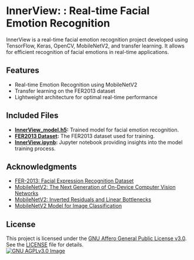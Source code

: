# InnerView: : Real-time Facial Emotion Recognition
InnerView is a real-time facial emotion recognition project developed using TensorFlow, Keras, OpenCV, MobileNetV2, and transfer learning. It allows for efficient recognition of facial emotions in real-time applications.

## Features

- Real-time Emotion Recognition using MobileNetV2
- Transfer learning on the FER2013 dataset
- Lightweight architecture for optimal real-time performance

## Included Files

- **[InnerView_model.h5](https://github.com/spignelon/InnerView/releases/download/v1.0/FER2013.zip):** Trained model for facial emotion recognition.
- **[FER2013 Dataset](https://github.com/spignelon/InnerView/releases/download/v1.0/FER2013.zip):** The FER2013 dataset used for training.
- **[InnerView.ipynb](InnerView.ipynb):** Jupyter notebook providing insights into the model training process.

## Acknowledgments

- [FER-2013: Facial Expression Recognition Dataset](https://datarepository.wolframcloud.com/resources/FER-2013)
- [MobileNetV2: The Next Generation of On-Device Computer Vision Networks](https://blog.research.google/2018/04/mobilenetv2-next-generation-of-on.html)
- [MobileNetV2: Inverted Residuals and Linear Bottlenecks](https://arxiv.org/abs/1801.04381v4)
- [MobileNetV2 Model for Image Classification](https://ieeexplore.ieee.org/document/9422058)


## License
This project is licensed under the [GNU Affero General Public License v3.0](LICENSE). See the [LICENSE](LICENSE) file for details. <br>
[![GNU AGPLv3.0 Image](https://www.gnu.org/graphics/agplv3-155x51.png)](https://www.gnu.org/licenses/agpl-3.0.html)
